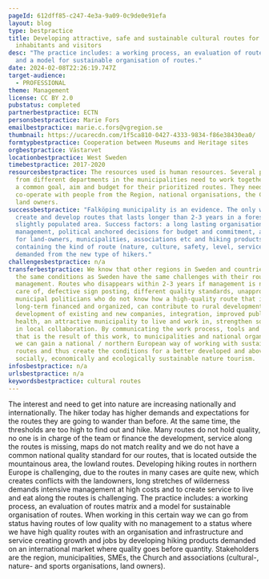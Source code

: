 ```yaml
---
pageId: 612dff85-c247-4e3a-9a09-0c9de0e91efa
layout: blog
type: bestpractice
title: Developing attractive, safe and sustainable cultural routes for
  inhabitants and visitors
desc: "The practice includes: a working process, an evaluation of routes matrix
  and a model for sustainable organisation of routes."
date: 2024-02-08T22:26:19.747Z
target-audience:
  - PROFESSIONAL
theme: Management
license: CC BY 2.0
pubstatus: completed
partnerbestpractice: ECTN
personsbestpractice: Marie Fors
emailbestpractice: marie.c.fors@vgregion.se
thumbnail: https://ucarecdn.com/1f5ca810-0427-4333-9834-f86e38430ea0/
formtypbestpractice: Cooperation between Museums and Heritage sites
orgbestpractice: Västarvet
locationbestpractice: West Sweden
timebestpractice: 2017-2020
resourcesbestpractice: The resources used is human resources. Several people
  from different departments in the municipalities need to work together having
  a common goal, aim and budget for their prioritized routes. They need to
  co-operate with people from the Region, national organisations, the Church and
  land owners.
successbestpractice: "Falköping municipality is an evidence. The only way to
  create and develop routes that lasts longer than 2-3 years in a forested,
  slightly populated area. Success factors: a long lasting organisation and
  management, political anchored decisions for budget and commitment, agreements
  for land-owners, municipalities, associations etc and hiking products
  containing the kind of route (nature, culture, safety, level, service) that is
  demanded from the new type of hikers."
challengesbestpractice: n/a
transferbestpractice: We know that other regions in Sweden and countries with
  the same conditions as Sweden have the same challenges with their route
  management. Routes who disappears within 2-3 years if management is not taken
  care of, defective sign posting, different quality standards, unapproved maps,
  municipal politicians who do not know how a high-quality route that is
  long-term financed and organized, can contribute to rural development,
  development of existing and new companies, integration, improved public
  health, an attractive municipality to live and work in, strengthen social ties
  in local collaboration. By communicating the work process, tools and methods
  that is the result of this work, to municipalities and national organizations,
  we can gain a national / northern European way of working with sustainable
  routes and thus create the conditions for a better developed and above all
  socially, economically and ecologically sustainable nature tourism.
infosbestpractice: n/a
urlsbestpractice: n/a
keywordsbestpractice: cultural routes
---
```

The interest and need to get into nature are increasing nationally and internationally. The hiker today has higher demands and expectations for the routes they are going to wander than before. At the same time, the thresholds are too high to find out and hike. Many routes do not hold quality, no one is in charge of the team or finance the development, service along the routes is missing, maps do not match reality and we do not have a common national quality standard for our routes, that is located outside the mountainous area, the lowland routes. Developing hiking routes in northern Europe is challenging, due to the routes in many cases are quite new, which creates conflicts with the landowners, long stretches of wilderness demands intensive management at high costs and to create service to live and eat along the routes is challenging. The practice includes: a working process, an evaluation of routes matrix and a model for sustainable organisation of routes. When working in this certain way we can go from status having routes of low quality with no management to a status where we have high quality routes with an organisation and infrastructure and service creating growth and jobs by developing hiking products demanded on an international market where quality goes before quantity. Stakeholders are the region, municipalities, SMEs, the Church and associations (cultural-, nature- and sports organisations, land owners).